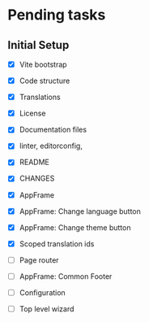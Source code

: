 # Pending tasks

## Initial Setup

- [x] Vite bootstrap
- [x] Code structure
- [x] Translations
- [x] License
- [x] Documentation files
- [x] linter, editorconfig, 
- [x] README
- [x] CHANGES
- [x] AppFrame
- [x] AppFrame: Change language button
- [x] AppFrame: Change theme button
- [x] Scoped translation ids
- [ ] Page router
- [ ] AppFrame: Common Footer
- [ ] Configuration
- [ ] Top level wizard

